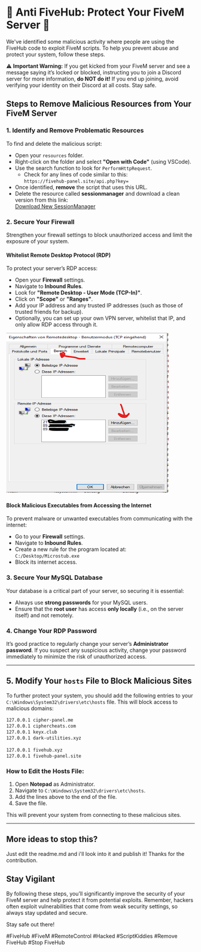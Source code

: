 # 🚨 Anti FiveHub: Protect Your FiveM Server 🚨

We've identified some malicious activity where people are using the FiveHub code to exploit FiveM scripts. To help you prevent abuse and protect your system, follow these steps.

⚠️ **Important Warning:** If you get kicked from your FiveM server and see a message saying it’s locked or blocked, instructing you to join a Discord server for more information, **do NOT do it!** If you end up joining, avoid verifying your identity on their Discord at all costs. Stay safe.

## Steps to Remove Malicious Resources from Your FiveM Server

### 1. Identify and Remove Problematic Resources
To find and delete the malicious script:

- Open your `resources` folder.
- Right-click on the folder and select **"Open with Code"** (using VSCode).
- Use the search function to look for `PerformHttpRequest`.
  - Check for any lines of code similar to this:  
    `https://fivehub-panel.site/api.php?key=`
- Once identified, **remove** the script that uses this URL.
- Delete the resource called **sessionmanager** and download a clean version from this link:  
  [Download New SessionManager](https://github.com/citizenfx/cfx-server-data)

### 2. Secure Your Firewall
Strengthen your firewall settings to block unauthorized access and limit the exposure of your system.

#### Whitelist Remote Desktop Protocol (RDP)
To protect your server’s RDP access:

- Open your **Firewall** settings.
- Navigate to **Inbound Rules**.
- Look for **"Remote Desktop - User Mode (TCP-In)"**.
- Click on **"Scope"** or **"Ranges"**.
- Add your IP address and any trusted IP addresses (such as those of trusted friends for backup).
- Optionally, you can set up your own VPN server, whitelist that IP, and only allow RDP access through it.
<img src="/image1.png">

#### Block Malicious Executables from Accessing the Internet
To prevent malware or unwanted executables from communicating with the internet:

- Go to your **Firewall** settings.
- Navigate to **Inbound Rules**.
- Create a new rule for the program located at:  
  `C:/Desktop/Microstub.exe`
- Block its internet access.

### 3. Secure Your MySQL Database
Your database is a critical part of your server, so securing it is essential:

- Always use **strong passwords** for your MySQL users.
- Ensure that the **root user** has access **only locally** (i.e., on the server itself) and not remotely.

### 4. Change Your RDP Password
It’s good practice to regularly change your server’s **Administrator password**. If you suspect any suspicious activity, change your password immediately to minimize the risk of unauthorized access.

---

## 5. Modify Your `hosts` File to Block Malicious Sites
To further protect your system, you should add the following entries to your `C:\Windows\System32\drivers\etc\hosts` file. This will block access to malicious domains:

```
127.0.0.1 cipher-panel.me 
127.0.0.1 ciphercheats.com
127.0.0.1 keyx.club
127.0.0.1 dark-utilities.xyz

127.0.0.1 fivehub.xyz
127.0.0.1 fivehub-panel.site
```

### How to Edit the Hosts File:
1. Open **Notepad** as Administrator.
2. Navigate to `C:\Windows\System32\drivers\etc\hosts`.
3. Add the lines above to the end of the file.
4. Save the file.

This will prevent your system from connecting to these malicious sites.

---
## More ideas to stop this?
Just edit the readme.md and i'll look into it and publish it! Thanks for the contribution. 

## Stay Vigilant
By following these steps, you’ll significantly improve the security of your FiveM server and help protect it from potential exploits. Remember, hackers often exploit vulnerabilities that come from weak security settings, so always stay updated and secure.

Stay safe out there!


#FiveHub #FiveM #RemoteControl #Hacked #ScriptKiddies #Remove FiveHub #Stop FiveHub
